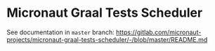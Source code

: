 # Micronaut Graal Tests Scheduler #

See documentation in `master` branch: https://gitlab.com/micronaut-projects/micronaut-graal-tests-scheduler/-/blob/master/README.md
